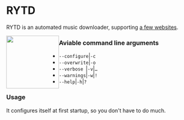 # **RYTD**
RYTD is an automated music downloader, supporting [a few websites](http://ytdl-org.github.io/youtube-dl/supportedsites.html). 

<img style="height:10em;float:left" src="./src/branch/master/RYTD/Logo.png" />

### Aviable command line arguments

- `--configure`|`-c`
- `--overwrite`|`-o`
- `--verbose `|`-v`|`…`
- `--warnings`|`-w`|`!`
- `--help`|`-h`|`?`

### Usage

It configures itself at first startup, so you don't have to do much.
